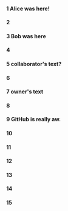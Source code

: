 #### 1 Alice was here!
#### 2
#### 3 Bob was here
#### 4
#### 5 collaborator's text?
#### 6
#### 7 owner's text
#### 8
#### 9 GitHub is really aw.
#### 10
#### 11
#### 12
#### 13
#### 14
#### 15